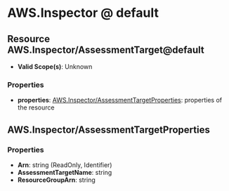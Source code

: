 # AWS.Inspector @ default

## Resource AWS.Inspector/AssessmentTarget@default
* **Valid Scope(s)**: Unknown
### Properties
* **properties**: [AWS.Inspector/AssessmentTargetProperties](#awsinspectorassessmenttargetproperties): properties of the resource

## AWS.Inspector/AssessmentTargetProperties
### Properties
* **Arn**: string (ReadOnly, Identifier)
* **AssessmentTargetName**: string
* **ResourceGroupArn**: string

